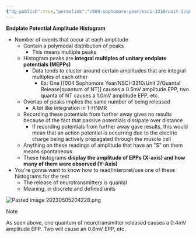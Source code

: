 ```yaml
---
{"dg-publish":true,"permalink":"/004-sophomore-year/nsci-3310/unit-2/quantal-analysis/"}
---
```


**Endplate Potential Amplitude Histogram**
- Number of events that occur at each amplitude
	- Contain a polymodal distribution of peaks
		- This means multiple peaks
	- Histogram peaks are **integral multiples of unitary endplate potentials (MEPPs)**
		- Data tends to cluster around certain amplitudes that are integral multiples of each other
			- Ex: One [[004 Sophomore Year/NSCI-3310/Unit 2/Quantal Release\|quantum of NT]] causes a 0.5mV amplitude EPP, two quanta of NT causes a 1.0mV amplitude EPP, etc.
	- Overlap of peaks implies the same number of being released
		- A bit like integration in 1-HNMR
	- Recording these potentials from further away gives no results because of the fact that passive potentials dissipate over distance
		- If recording potentials from further away gave results, this would mean that an action potential is occurring due to the electric charge being actively propagated through the muscle cell
	- Anything on these readings of amplitude that have an "S" on them means spontaneous
	- These histograms **display the amplitude of EPPs (X-axis) and how many of them were observed (Y-Axis)**
- You're gonna want to know how to read/interpret/use one of these histograms for the test
	- The release of neurotransmitters is quantal
	- Meaning, in discrete and defined units

![Pasted image 20230505204228.png](/img/user/004%20Sophomore%20Year/NSCI-3310/Unit%202/Attachments/Pasted%20image%2020230505204228.png)

>[!Note]
>
>As seen above, one quantum of neurotransmitter released causes a 0.4mV amplitude EPP. Two will cause an 0.8mV EPP, etc.

